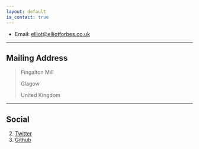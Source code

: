 ```yaml
---
layout: default
is_contact: true
---
```


* Email: [elliot@elliotforbes.co.uk](mailto:elliot@elliotforbes.co.uk)

---

## Mailing Address

> Fingalton Mill
>
> Glagow
>
> United Kingdom

---

## Social

2. [Twitter](https://twitter.com/Elliot_F)
3. [Github](https://github.com/elliotforbes)
